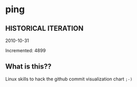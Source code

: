 # ping

## HISTORICAL ITERATION
2010-10-31

Incremented: 4899

## What is this?? 
Linux skills to hack the github commit visualization chart `;-)`
